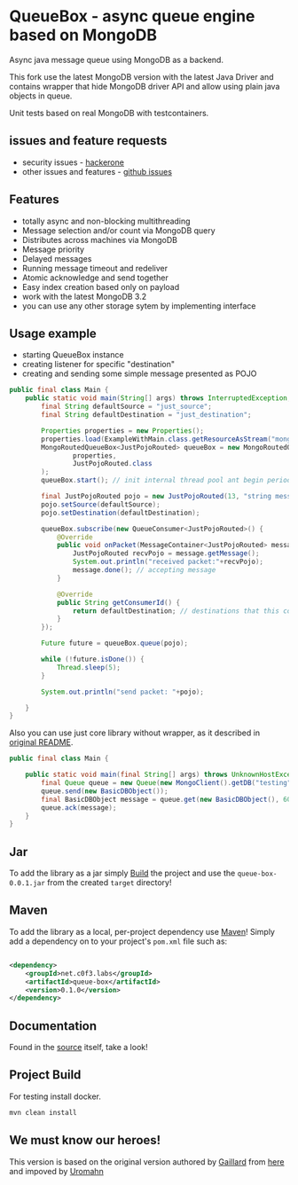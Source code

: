 # QueueBox - async queue engine based on MongoDB

Async java message queue using MongoDB as a backend.    

This fork use the latest MongoDB version with the latest Java Driver and contains wrapper that hide MongoDB driver API and allow using plain java objects in queue.

Unit tests based on real MongoDB with testcontainers.

## issues and feature requests

 * security issues - [hackerone](https://hackerone.com/c0f3-labs)
 * other issues and features - [github issues](https://github.com/c0f3/mongo-queue-java/issues)

## Features

 * totally async and non-blocking multithreading
 * Message selection and/or count via MongoDB query
 * Distributes across machines via MongoDB
 * Message priority
 * Delayed messages
 * Running message timeout and redeliver
 * Atomic acknowledge and send together
 * Easy index creation based only on payload
 * work with the latest MongoDB 3.2 
 * you can use any other storage sytem by implementing interface

## Usage example

 * starting QueueBox instance
 * creating listener for specific "destination"
 * creating and sending some simple message presented as POJO

```java
public final class Main {
    public static void main(String[] args) throws InterruptedException, IOException {
        final String defaultSource = "just_source";
        final String defaultDestination = "just_destination";

        Properties properties = new Properties();
        properties.load(ExampleWithMain.class.getResourceAsStream("mongodb.properties"));
        MongoRoutedQueueBox<JustPojoRouted> queueBox = new MongoRoutedQueueBox<>(
                properties,
                JustPojoRouted.class
        );
        queueBox.start(); // init internal thread pool ant begin periodic query to db

        final JustPojoRouted pojo = new JustPojoRouted(13, "string message for 13");
        pojo.setSource(defaultSource);
        pojo.setDestination(defaultDestination);

        queueBox.subscribe(new QueueConsumer<JustPojoRouted>() {
            @Override
            public void onPacket(MessageContainer<JustPojoRouted> message) {
                JustPojoRouted recvPojo = message.getMessage();
                System.out.println("received packet:"+recvPojo);
                message.done(); // accepting message
            }

            @Override
            public String getConsumerId() {
                return defaultDestination; // destinations that this consumer accepts
            }
        });

        Future future = queueBox.queue(pojo);

        while (!future.isDone()) {
            Thread.sleep(5);
        }

        System.out.println("send packet: "+pojo);

    }
}
```

Also you can use just core library without wrapper, as it described in [original README](https://github.com/gaillard/mongo-queue-java).

```java
public final class Main {

    public static void main(final String[] args) throws UnknownHostException {
        final Queue queue = new Queue(new MongoClient().getDB("testing").getCollection("messages"));
        queue.send(new BasicDBObject());
        final BasicDBObject message = queue.get(new BasicDBObject(), 60);
        queue.ack(message);
    }
}
```

## Jar

To add the library as a jar simply [Build](#project-build) the project and use the `queue-box-0.0.1.jar` from the created
`target` directory!

## Maven

To add the library as a local, per-project dependency use [Maven](http://maven.apache.org)! Simply add a dependency on
to your project's `pom.xml` file such as:

```xml

<dependency>
	<groupId>net.c0f3.labs</groupId>
	<artifactId>queue-box</artifactId>
	<version>0.1.0</version>
</dependency>

```

## Documentation

Found in the [source](/src/main/java/gaillard/mongo/MongoQueueCore.java) itself, take a look!

## Project Build

For testing install docker.

```bash
mvn clean install
```

## We must know our heroes!

This version is based on the original version authored by [Gaillard](https://github.com/gaillard) from [here](https://github.com/gaillard/mongo-queue-java) and impoved by [Uromahn](https://github.com/uromahn/mongo-queue-java)
